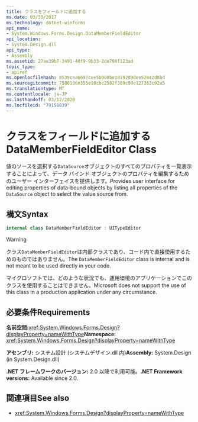 ```yaml
---
title: クラスをフィールドに追加する
ms.date: 03/30/2017
ms.technology: dotnet-winforms
api_name:
- System.Windows.Forms.Design.DataMemberFieldEditor
api_location:
- System.Design.dll
api_type:
- Assembly
ms.assetid: 27ae39b7-3491-40f9-9b33-2de798f123ad
topic_type:
- apiref
ms.openlocfilehash: 8539cea6697cee5b008be18192d9dee52842d8bd
ms.sourcegitcommit: 7588136e355e10cbc2582f389c90c127363c02a5
ms.translationtype: MT
ms.contentlocale: ja-JP
ms.lasthandoff: 03/12/2020
ms.locfileid: "79156039"
---
```

# <a name="datamemberfieldeditor-class"></a><span data-ttu-id="17e8a-102">クラスをフィールドに追加する</span><span class="sxs-lookup"><span data-stu-id="17e8a-102">DataMemberFieldEditor Class</span></span>

<span data-ttu-id="17e8a-103">値のソースを選択する`DataSource`オブジェクトのすべてのプロパティを一覧表示することによって、データ バインド オブジェクトのプロパティを編集するためのユーザー インターフェイスを提供します。</span><span class="sxs-lookup"><span data-stu-id="17e8a-103">Provides user interface for editing properties of data-bound objects by listing all properties of the `DataSource` object to select the value source from.</span></span>  
  
## <a name="syntax"></a><span data-ttu-id="17e8a-104">構文</span><span class="sxs-lookup"><span data-stu-id="17e8a-104">Syntax</span></span>
  
```csharp
internal class DataMemberFieldEditor : UITypeEditor
```

> [!WARNING]
> <span data-ttu-id="17e8a-105">クラス`DataMemberFieldEditor`は内部クラスであり、コード内で直接使用するためのものではありません。</span><span class="sxs-lookup"><span data-stu-id="17e8a-105">The `DataMemberFieldEditor` class is internal and is not meant to be used directly in your code.</span></span>
>
> <span data-ttu-id="17e8a-106">マイクロソフトでは、どのような状況でも、運用環境のアプリケーションでこのクラスを使用することはできません。</span><span class="sxs-lookup"><span data-stu-id="17e8a-106">Microsoft does not support the use of this class in a production application under any circumstance.</span></span>

## <a name="requirements"></a><span data-ttu-id="17e8a-107">必要条件</span><span class="sxs-lookup"><span data-stu-id="17e8a-107">Requirements</span></span>

<span data-ttu-id="17e8a-108">**名前空間:**<xref:System.Windows.Forms.Design?displayProperty=nameWithType></span><span class="sxs-lookup"><span data-stu-id="17e8a-108">**Namespace:** <xref:System.Windows.Forms.Design?displayProperty=nameWithType></span></span>  
  
<span data-ttu-id="17e8a-109">**アセンブリ:** システム設計 (システムデザイン.dll 内)</span><span class="sxs-lookup"><span data-stu-id="17e8a-109">**Assembly:** System.Design (in System.Design.dll)</span></span>  
  
<span data-ttu-id="17e8a-110">**.NET フレームワークのバージョン:** 2.0 以降で利用可能。</span><span class="sxs-lookup"><span data-stu-id="17e8a-110">**.NET Framework versions:** Available since 2.0.</span></span>  
  
## <a name="see-also"></a><span data-ttu-id="17e8a-111">関連項目</span><span class="sxs-lookup"><span data-stu-id="17e8a-111">See also</span></span>

- <xref:System.Windows.Forms.Design?displayProperty=nameWithType>
